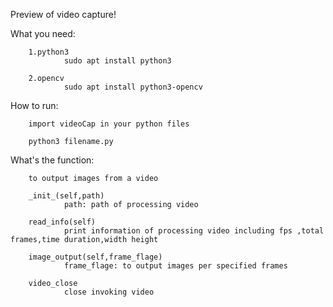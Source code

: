 Preview of video capture!

What you need:
		
		1.python3 
				sudo apt install python3

		2.opencv
				sudo apt install python3-opencv

How to run:
		
		import videoCap in your python files

		python3 filename.py

What's the function:
		
		to output images from a video

		_init_(self,path)
				path: path of processing video

		read_info(self)
				print information of processing video including fps ,total frames,time duration,width height

		image_output(self,frame_flage)
				frame_flage: to output images per specified frames

		video_close
				close invoking video
		
